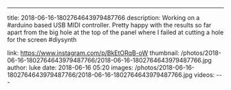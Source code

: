 ---
title: 2018-06-16-1802764643979487766
description: Working on a #arduino based USB MIDI controller. Pretty happy with the results so far apart from the big hole at the top of the panel where I failed at cutting a hole for the screen #diysynth

link: https://www.instagram.com/p/BkEtORqB-oW
thumbnail: /photos/2018-06-16-1802764643979487766/2018-06-16-1802764643979487766.jpg
author: luke
date: 2018-06-16 05:20
images: /photos/2018-06-16-1802764643979487766/2018-06-16-1802764643979487766.jpg
videos: ---
